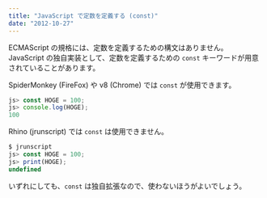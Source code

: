 ```yaml
---
title: "JavaScript で定数を定義する (const)"
date: "2012-10-27"
---
```


ECMAScript の規格には、定数を定義するための構文はありません。
JavaScript の独自実装として、定数を定義するための `const` キーワードが用意されていることがあります。

SpiderMonkey (FireFox) や v8 (Chrome) では `const` が使用できます。

```javascript
js> const HOGE = 100;
js> console.log(HOGE);
100
```

Rhino (jrunscript) では `const` は使用できません。

```javascript
$ jrunscript
js> const HOGE = 100;
js> print(HOGE);
undefined
```

いずれにしても、`const` は独自拡張なので、使わないほうがよいでしょう。

